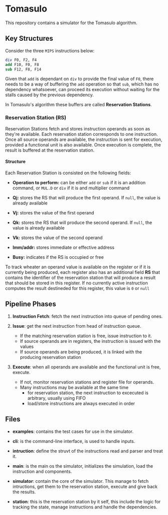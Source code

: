# Tomasulo

This repository contains a simulator for the Tomasulo algorithm.

## Key Structures

Consider the three `MIPS` instructions below:

```mips
div F0, F2, F4
add F10, F0, F8
sub F12, F8, F14
```

Given that `add` is dependant on `div` to provide the final value of `F0`, there needs to be a way of buffering the `add` operation so that `sub`, which has no dependency whatsoever, can proceed its execution without waiting for the stalls caused by the previous dependency.

In Tomasulo's algorithm these buffers are called **Reservation Stations**.

### Reservation Station (RS)

Reservation Stations fetch and stores instruction operands as soon as they're available. Each reservation station corresponds to one instruction. Once all source operands are available, the instruction is sent for execution, provided a functional unit is also available. Once execution is complete, the result is buffered at the reservation station.

#### Structure

Each Reservation Station is consisted on the following fields:

- **Operation to perform:** can be either `add` or `sub` if it is an addition command, or `MUL.D` or `div` if it is and multiplier command

- **Qj:** stores the RS that will produce the first operand. If `null`, the value is already available

- **Vj:** stores the value of the first operand

- **Qk:** stores the RS that will produce the second operand. If `null`, the value is already available

- **Vk:** stores the value of the second operand

- **Imm/addr:** stores immediate or effective address

- **Busy:** indicates if the RS is occupied or free

To track wheater an operand value is available on the register or if it is currently being produced, each register also has an additional field **RS** that contains the identifier of the reservation station that will produce a result that should be stored in this register. If no currently active instruction computes the result destineded for this register, this value is `0` or `null`

## Pipeline Phases

1. **Instruction Fetch**: fetch the next instruction into queue of pending ones.

2. **Issue**: get the next instruction from head of instruction queue.

   - If the matching reservation station is free, issue instruction to it.
   - If source operands are in registers, the instruction is issued with the values
   - If source operands are being produced, it is linked with the producing reservation station

3. **Execute**: when all operands are available and the functional unit is free, execute.

   - If not, monitor reservation stations and register file for operands.
   - Many instructions may be available at the same time
        - for reservation station, the next instruction to excecuted is arbitrary, usually using FIFO
        - load/store instructions are always executed in order


## Files

- **examples**: contains the test cases for use in the simulator.

- **cli**: is the command-line interface, is used to handle inputs.

- **intruction**: define the struvt of the instructions read and parser and treat it.

- **main**: is the main os the simulator, initializes the simulation, load the instruction and components.

- **simulator**: contain the  core of the simulator. This manage to fetch intructions, get them to the reservation station, execute and give back the results.

- **station**: this is the reservation station by it self, this include the logic for tracking the state, manage instructions and handle the dependencies.